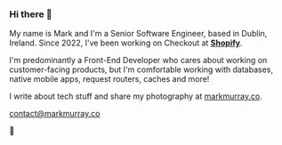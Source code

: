 ### Hi there 👋

My name is Mark and I'm a Senior Software Engineer, based in Dublin, Ireland. Since 2022, I've been working on Checkout at [**Shopify**](https://shopify.com).

I'm predominantly a Front-End Developer who cares about working on customer-facing products, but I'm comfortable working with databases, native mobile apps, request routers, caches and more!

I write about tech stuff and share my photography at [markmurray.co](https://markmurray.co).

[contact@markmurray.co](mailto:contact@markmurray.co)

🤖
